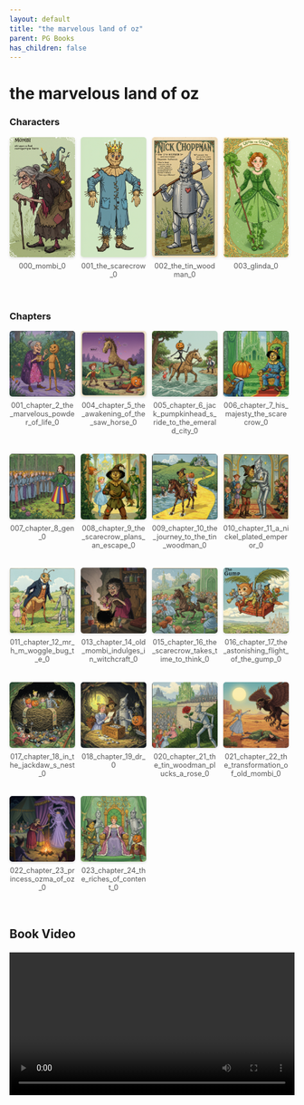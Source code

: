 ```yaml
---
layout: default
title: "the marvelous land of oz"
parent: PG Books
has_children: false
---
```



<style>
.image-gallery {
  display: flex;
  flex-wrap: wrap;
  justify-content: space-between;
  margin-bottom: 20px;
}

.image-row {
  display: flex;
  justify-content: flex-start;
  width: 100%;
  margin-bottom: 20px;
}

.image-item {
  width: 23%;
  margin-right: 2%;
  text-align: center;
}

.image-item:last-child {
  margin-right: 0;
}

.image-item img {
  width: 100%;
  height: auto;
  object-fit: cover;
  border-radius: 5px;
  box-shadow: 0 2px 4px rgba(0,0,0,0.1);
}

.image-item p {
  margin-top: 5px;
  font-size: 0.9em;
  color: #555;
}

.video-container {
  margin: 20px 0;
}
</style>


# the marvelous land of oz

<h3>Characters</h3>
<div class="image-gallery">
<div class="image-row">
  <div class="image-item">
    <img src="../../assets/pg_books_ai_generated_photos/the_marvelous_land_of_oz/characters/000_mombi_0.png" alt="000_mombi_0">
    <p>000_mombi_0</p>
  </div>
  <div class="image-item">
    <img src="../../assets/pg_books_ai_generated_photos/the_marvelous_land_of_oz/characters/001_the_scarecrow_0.png" alt="001_the_scarecrow_0">
    <p>001_the_scarecrow_0</p>
  </div>
  <div class="image-item">
    <img src="../../assets/pg_books_ai_generated_photos/the_marvelous_land_of_oz/characters/002_the_tin_woodman_0.png" alt="002_the_tin_woodman_0">
    <p>002_the_tin_woodman_0</p>
  </div>
  <div class="image-item">
    <img src="../../assets/pg_books_ai_generated_photos/the_marvelous_land_of_oz/characters/003_glinda_0.png" alt="003_glinda_0">
    <p>003_glinda_0</p>
  </div>
</div>
</div>

<h3>Chapters</h3>
<div class="image-gallery">
<div class="image-row">
  <div class="image-item">
    <img src="../../assets/pg_books_ai_generated_photos/the_marvelous_land_of_oz/chapters/001_chapter_2_the_marvelous_powder_of_life_0.png" alt="001_chapter_2_the_marvelous_powder_of_life_0">
    <p>001_chapter_2_the_marvelous_powder_of_life_0</p>
  </div>
  <div class="image-item">
    <img src="../../assets/pg_books_ai_generated_photos/the_marvelous_land_of_oz/chapters/004_chapter_5_the_awakening_of_the_saw_horse_0.png" alt="004_chapter_5_the_awakening_of_the_saw_horse_0">
    <p>004_chapter_5_the_awakening_of_the_saw_horse_0</p>
  </div>
  <div class="image-item">
    <img src="../../assets/pg_books_ai_generated_photos/the_marvelous_land_of_oz/chapters/005_chapter_6_jack_pumpkinhead_s_ride_to_the_emerald_city_0.png" alt="005_chapter_6_jack_pumpkinhead_s_ride_to_the_emerald_city_0">
    <p>005_chapter_6_jack_pumpkinhead_s_ride_to_the_emerald_city_0</p>
  </div>
  <div class="image-item">
    <img src="../../assets/pg_books_ai_generated_photos/the_marvelous_land_of_oz/chapters/006_chapter_7_his_majesty_the_scarecrow_0.png" alt="006_chapter_7_his_majesty_the_scarecrow_0">
    <p>006_chapter_7_his_majesty_the_scarecrow_0</p>
  </div>
</div>
<div class="image-row">
  <div class="image-item">
    <img src="../../assets/pg_books_ai_generated_photos/the_marvelous_land_of_oz/chapters/007_chapter_8_gen_0.png" alt="007_chapter_8_gen_0">
    <p>007_chapter_8_gen_0</p>
  </div>
  <div class="image-item">
    <img src="../../assets/pg_books_ai_generated_photos/the_marvelous_land_of_oz/chapters/008_chapter_9_the_scarecrow_plans_an_escape_0.png" alt="008_chapter_9_the_scarecrow_plans_an_escape_0">
    <p>008_chapter_9_the_scarecrow_plans_an_escape_0</p>
  </div>
  <div class="image-item">
    <img src="../../assets/pg_books_ai_generated_photos/the_marvelous_land_of_oz/chapters/009_chapter_10_the_journey_to_the_tin_woodman_0.png" alt="009_chapter_10_the_journey_to_the_tin_woodman_0">
    <p>009_chapter_10_the_journey_to_the_tin_woodman_0</p>
  </div>
  <div class="image-item">
    <img src="../../assets/pg_books_ai_generated_photos/the_marvelous_land_of_oz/chapters/010_chapter_11_a_nickel_plated_emperor_0.png" alt="010_chapter_11_a_nickel_plated_emperor_0">
    <p>010_chapter_11_a_nickel_plated_emperor_0</p>
  </div>
</div>
<div class="image-row">
  <div class="image-item">
    <img src="../../assets/pg_books_ai_generated_photos/the_marvelous_land_of_oz/chapters/011_chapter_12_mr_h_m_woggle_bug_t_e_0.png" alt="011_chapter_12_mr_h_m_woggle_bug_t_e_0">
    <p>011_chapter_12_mr_h_m_woggle_bug_t_e_0</p>
  </div>
  <div class="image-item">
    <img src="../../assets/pg_books_ai_generated_photos/the_marvelous_land_of_oz/chapters/013_chapter_14_old_mombi_indulges_in_witchcraft_0.png" alt="013_chapter_14_old_mombi_indulges_in_witchcraft_0">
    <p>013_chapter_14_old_mombi_indulges_in_witchcraft_0</p>
  </div>
  <div class="image-item">
    <img src="../../assets/pg_books_ai_generated_photos/the_marvelous_land_of_oz/chapters/015_chapter_16_the_scarecrow_takes_time_to_think_0.png" alt="015_chapter_16_the_scarecrow_takes_time_to_think_0">
    <p>015_chapter_16_the_scarecrow_takes_time_to_think_0</p>
  </div>
  <div class="image-item">
    <img src="../../assets/pg_books_ai_generated_photos/the_marvelous_land_of_oz/chapters/016_chapter_17_the_astonishing_flight_of_the_gump_0.png" alt="016_chapter_17_the_astonishing_flight_of_the_gump_0">
    <p>016_chapter_17_the_astonishing_flight_of_the_gump_0</p>
  </div>
</div>
<div class="image-row">
  <div class="image-item">
    <img src="../../assets/pg_books_ai_generated_photos/the_marvelous_land_of_oz/chapters/017_chapter_18_in_the_jackdaw_s_nest_0.png" alt="017_chapter_18_in_the_jackdaw_s_nest_0">
    <p>017_chapter_18_in_the_jackdaw_s_nest_0</p>
  </div>
  <div class="image-item">
    <img src="../../assets/pg_books_ai_generated_photos/the_marvelous_land_of_oz/chapters/018_chapter_19_dr_0.png" alt="018_chapter_19_dr_0">
    <p>018_chapter_19_dr_0</p>
  </div>
  <div class="image-item">
    <img src="../../assets/pg_books_ai_generated_photos/the_marvelous_land_of_oz/chapters/020_chapter_21_the_tin_woodman_plucks_a_rose_0.png" alt="020_chapter_21_the_tin_woodman_plucks_a_rose_0">
    <p>020_chapter_21_the_tin_woodman_plucks_a_rose_0</p>
  </div>
  <div class="image-item">
    <img src="../../assets/pg_books_ai_generated_photos/the_marvelous_land_of_oz/chapters/021_chapter_22_the_transformation_of_old_mombi_0.png" alt="021_chapter_22_the_transformation_of_old_mombi_0">
    <p>021_chapter_22_the_transformation_of_old_mombi_0</p>
  </div>
</div>
<div class="image-row">
  <div class="image-item">
    <img src="../../assets/pg_books_ai_generated_photos/the_marvelous_land_of_oz/chapters/022_chapter_23_princess_ozma_of_oz_0.png" alt="022_chapter_23_princess_ozma_of_oz_0">
    <p>022_chapter_23_princess_ozma_of_oz_0</p>
  </div>
  <div class="image-item">
    <img src="../../assets/pg_books_ai_generated_photos/the_marvelous_land_of_oz/chapters/023_chapter_24_the_riches_of_content_0.png" alt="023_chapter_24_the_riches_of_content_0">
    <p>023_chapter_24_the_riches_of_content_0</p>
  </div>
</div>
</div>

<h2>Book Video</h2>
<div class="video-container">
  <video controls width="100%">
    <source src="../../assets/pg_books_ai_generated_videos/the_marvelous_land_of_oz.mp4" type="video/mp4">
    Your browser does not support the video tag.
  </video>
</div>

